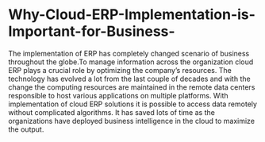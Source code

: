 # Why-Cloud-ERP-Implementation-is-Important-for-Business-
The implementation of ERP has completely changed scenario of business throughout the globe.To manage information across the organization cloud ERP plays a crucial role by optimizing the company’s resources. The technology has evolved a lot from the last couple of decades and with the change the computing resources are maintained in the remote data centers responsible to host various applications on multiple platforms.  With implementation of cloud ERP solutions it is possible to access data remotely without complicated algorithms. It has saved lots of time as the organizations have deployed business intelligence in the cloud to maximize the output.
